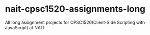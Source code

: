 # nait-cpsc1520-assignments-long
All long assignment projects for CPSC1520(Client-Side Scripting with JavaScript) at NAIT
